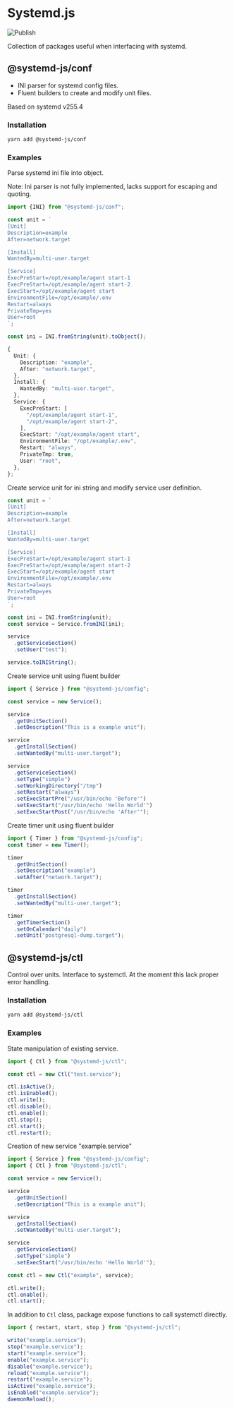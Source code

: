 # Systemd.js

![Publish](https://github.com/systemd-js/systemd/actions/workflows/publish.yaml/badge.svg)

Collection of packages useful when interfacing with systemd.

## @systemd-js/conf

- INI parser for systemd config files.
- Fluent builders to create and modify unit files.

Based on systemd v255.4

### Installation

```sh
yarn add @systemd-js/conf
```

### Examples

Parse systemd ini file into object.

Note: Ini parser is not fully implemented, lacks support for escaping and
quoting.

```ts
import {INI} from "@systemd-js/conf";

const unit = `
[Unit]
Description=example
After=network.target

[Install]
WantedBy=multi-user.target

[Service]
ExecPreStart=/opt/example/agent start-1
ExecPreStart=/opt/example/agent start-2
ExecStart=/opt/example/agent start
EnvironmentFile=/opt/example/.env
Restart=always
PrivateTmp=yes
User=root
`;

const ini = INI.fromString(unit).toObject();

{
  Unit: {
    Description: "example",
    After: "network.target",
  },
  Install: {
    WantedBy: "multi-user.target",
  },
  Service: {
    ExecPreStart: [
      "/opt/example/agent start-1",
      "/opt/example/agent start-2",
    ],
    ExecStart: "/opt/example/agent start",
    EnvironmentFile: "/opt/example/.env",
    Restart: "always",
    PrivateTmp: true,
    User: "root",
  },
};
```

Create service unit for ini string and modify service user definition.

```ts
const unit = `
[Unit]
Description=example
After=network.target

[Install]
WantedBy=multi-user.target

[Service]
ExecPreStart=/opt/example/agent start-1
ExecPreStart=/opt/example/agent start-2
ExecStart=/opt/example/agent start
EnvironmentFile=/opt/example/.env
Restart=always
PrivateTmp=yes
User=root
`;

const ini = INI.fromString(unit);
const service = Service.fromINI(ini);

service
  .getServiceSection()
  .setUser("test");

service.toINIString();
```

Create service unit using fluent builder

```ts
import { Service } from "@systemd-js/config";

const service = new Service();

service
  .getUnitSection()
  .setDescription("This is a example unit");

service
  .getInstallSection()
  .setWantedBy("multi-user.target");

service
  .getServiceSection()
  .setType("simple")
  .setWorkingDirectory("/tmp")
  .setRestart("always")
  .setExecStartPre("/usr/bin/echo 'Before'")
  .setExecStart("/usr/bin/echo 'Hello World'")
  .setExecStartPost("/usr/bin/echo 'After'");
```

Create timer unit using fluent builder

```ts
import { Timer } from "@systemd-js/config";
const timer = new Timer();

timer
  .getUnitSection()
  .setDescription("example")
  .setAfter("network.target");

timer
  .getInstallSection()
  .setWantedBy("multi-user.target");

timer
  .getTimerSection()
  .setOnCalendar("daily")
  .setUnit("postgresql-dump.target");
```

## @systemd-js/ctl

Control over units. Interface to systemctl. At the moment this lack proper error
handling.

### Installation

```sh
yarn add @systemd-js/ctl
```

### Examples

State manipulation of existing service.

```ts
import { Ctl } from "@systemd-js/ctl";

const ctl = new Ctl("test.service");

ctl.isActive();
ctl.isEnabled();
ctl.write();
ctl.disable();
ctl.enable();
ctl.stop();
ctl.start();
ctl.restart();
```

Creation of new service "example.service"

```ts
import { Service } from "@systemd-js/config";
import { Ctl } from "@systemd-js/ctl";

const service = new Service();

service
  .getUnitSection()
  .setDescription("This is a example unit");

service
  .getInstallSection()
  .setWantedBy("multi-user.target");

service
  .getServiceSection()
  .setType("simple")
  .setExecStart("/usr/bin/echo 'Hello World'");

const ctl = new Ctl("example", service);

ctl.write();
ctl.enable();
ctl.start();
```

In addition to `Ctl` class, package expose functions to call systemctl directly.

```ts
import { restart, start, stop } from "@systemd-js/ctl";

write("example.service");
stop("example.service");
start("example.service");
enable("example.service");
disable("example.service");
reload("example.service");
restart("example.service");
isActive("example.service");
isEnabled("example.service");
daemonReload();
```
